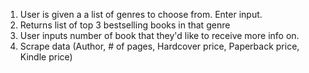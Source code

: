 1. User is given a a list of genres to choose from. Enter input.
2. Returns list of top 3 bestselling books in that genre
3. User inputs number of book that they'd like to receive more info on.
4. Scrape data (Author, # of pages, Hardcover price, Paperback price, Kindle price)
